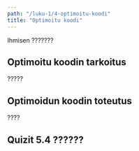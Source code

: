 ```yaml
---
path: "/luku-1/4-optimoitu-koodi"
title: "Optimoitu koodi"
---
```


<div>
<lead>Ihmisen ???????</lead>
</div>

## Optimoitu koodin tarkoitus
?????

## Optimoidun koodin toteutus
????

## Quizit 5.4 ??????

<!-- quiz 5.4 ????????????????? -->

<div><quiznator id="5caf0493fd9fd71425c6d6c6"></quiznator></div>
